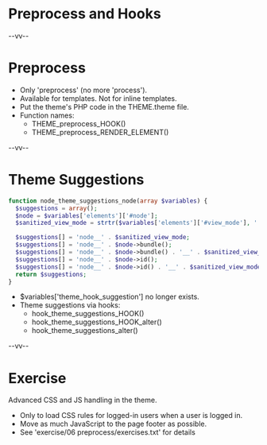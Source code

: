 # Preprocess and Hooks

--vv--

# Preprocess
- Only 'preprocess' (no more 'process').
- Available for templates. Not for inline templates.
- Put the theme's PHP code in the THEME.theme file.
- Function names:
  - THEME_preprocess_HOOK()
  - THEME_preprocess_RENDER_ELEMENT()

--vv--

# Theme Suggestions

```php
function node_theme_suggestions_node(array $variables) {
  $suggestions = array();
  $node = $variables['elements']['#node'];
  $sanitized_view_mode = strtr($variables['elements']['#view_mode'], '.', '_');

  $suggestions[] = 'node__' . $sanitized_view_mode;
  $suggestions[] = 'node__' . $node->bundle();
  $suggestions[] = 'node__' . $node->bundle() . '__' . $sanitized_view_mode;
  $suggestions[] = 'node__' . $node->id();
  $suggestions[] = 'node__' . $node->id() . '__' . $sanitized_view_mode;
  return $suggestions;
}
```

- $variables['theme_hook_suggestion'] no longer exists. 
- Theme suggestions via hooks:
  - hook_theme_suggestions_HOOK()
  - hook_theme_suggestions_HOOK_alter()
  - hook_theme_suggestions_alter()

--vv--

# Exercise
Advanced CSS and JS handling in the theme.

- Only to load CSS rules for logged-in users when a user is logged in.
- Move as much JavaScript to the page footer as possible.
- See 'exercise/06 preprocess/exercises.txt' for details
